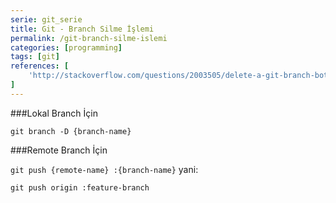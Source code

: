 ```yaml
---
serie: git_serie
title: Git - Branch Silme İşlemi
permalink: /git-branch-silme-islemi
categories: [programming]
tags: [git]
references: [
	'http://stackoverflow.com/questions/2003505/delete-a-git-branch-both-locally-and-remotely'
]
---
```


###Lokal Branch İçin

`git branch -D {branch-name}`

###Remote Branch İçin

`git push {remote-name} :{branch-name}` yani:

`git push origin :feature-branch`